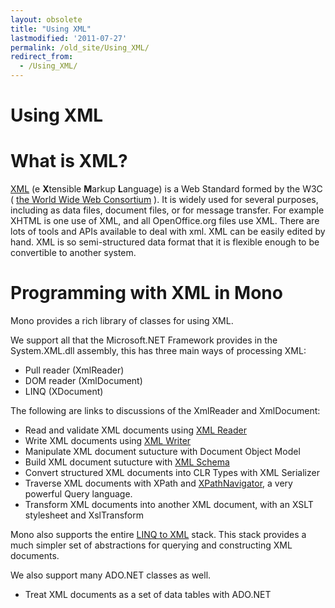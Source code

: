 ```yaml
---
layout: obsolete
title: "Using XML"
lastmodified: '2011-07-27'
permalink: /old_site/Using_XML/
redirect_from:
  - /Using_XML/
---
```


Using XML
=========

What is XML?
============

[XML](http://www.w3.org/XML/) (e **X**tensible **M**arkup **L**anguage) is a Web Standard formed by the W3C ( [the World Wide Web Consortium](http://www.w3.org/) ). It is widely used for several purposes, including as data files, document files, or for message transfer. For example XHTML is one use of XML, and all OpenOffice.org files use XML. There are lots of tools and APIs available to deal with xml. XML can be easily edited by hand. XML is so semi-structured data format that it is flexible enough to be convertible to another system.

Programming with XML in Mono
============================

Mono provides a rich library of classes for using XML.

We support all that the Microsoft.NET Framework provides in the System.XML.dll assembly, this has three main ways of processing XML:

-   Pull reader (XmlReader)
-   DOM reader (XmlDocument)
-   LINQ (XDocument)

The following are links to discussions of the XmlReader and XmlDocument:

-   Read and validate XML documents using [XML Reader]({{site.github.url}}/old_site/XML_Reader "XML Reader")
-   Write XML documents using [XML Writer]({{site.github.url}}/old_site/XML_Writer "XML Writer")
-   Manipulate XML document sutucture with Document Object Model
-   Build XML document sutucture with [XML Schema]({{site.github.url}}/old_site/XML_Schema "XML Schema")
-   Convert structured XML documents into CLR Types with XML Serializer
-   Traverse XML documents with XPath and [XPathNavigator]({{site.github.url}}/old_site/XPathNavigator "XPathNavigator"), a very powerful Query language.
-   Transform XML documents into another XML document, with an XSLT stylesheet and XslTransform

Mono also supports the entire [LINQ to XML](http://msdn.microsoft.com/en-us/library/bb387098.aspx) stack. This stack provides a much simpler set of abstractions for querying and constructing XML documents.

We also support many ADO.NET classes as well.

-   Treat XML documents as a set of data tables with ADO.NET


